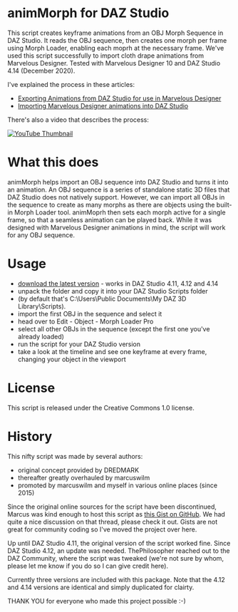 # animMorph for DAZ Studio 
This script creates keyframe animations from an OBJ Morph Sequence in DAZ Studio. It reads the OBJ sequence, then creates one morph per frame using Morph Loader, enabling each moprh at the necessary frame. We've used this script successfully to import cloth drape animations from Marvelous Designer. Tested with Marvelous Designer 10 and DAZ Studio 4.14 (December 2020).

I've explained the process in these articles:

- [Exporting Animations from DAZ Studio for use in Marvelous Designer](https://www.versluis.com/2015/03/how-to-export-animations-from-daz-studio-for-use-in-marvelous-designer/)
- [Importing Marvelous Designer animations into DAZ Studio](https://www.versluis.com/2015/03/how-to-export-garment-animations-from-marvelous-designer-for-use-in-daz-studio/)

There's also a video that describes the process:

[![YouTube Thumbnail](http://img.youtube.com/vi/UYqlxnpJ6JY/0.jpg)](https://www.youtube.com/watch?v=UYqlxnpJ6JY)

# What this does
animMorph helps import an OBJ sequence into DAZ Studio and turns it into an animation. An OBJ sequence is a series of standalone static 3D files that DAZ Studio does not natively support. However, we can import all OBJs in the sequence to create as many morphs as there are objects using the built-in Morph Loader tool. animMoprh then sets each morph active for a single frame, so that a seamless animation can be played back. 
While it was designed with Marvelous Designer animations in mind, the script will work for any OBJ sequence.

# Usage

- [download the latest version](https://github.com/versluis/animmorph/releases/download/1.1/animMorph-414.zip) - works in DAZ Studio 4.11, 4.12 and 4.14
- unpack the folder and copy it into your DAZ Studio Scripts folder
- (by default that's C:\Users\Public Documents\My DAZ 3D Library\Scripts). 
- import the first OBJ in the sequence and select it
- head over to Edit - Object - Morph Loader Pro
- select all other OBJs in the sequence (except the first one you've already loaded)
- run the script for your DAZ Studio version
- take a look at the timeline and see one keyframe at every frame, changing your object in the viewport


# License
This script is released under the Creative Commons 1.0 license. 

# History
This nifty script was made by several authors:

- original concept provided by DREDMARK
- thereafter greatly overhauled by marcuswilm
- promoted by marcuswilm and myself in various online places (since 2015)

Since the original online sources for the script have been discontinued, Marcus was kind enough to host this script as [this Gist on GitHub](https://gist.github.com/marcuswilm/c2305cd494d54b9aba80bf5f43d0f7bf). We had quite a nice discussion on that thread, please check it out. Gists are not great for community coding so I've moved the project over here. 

Up until DAZ Studio 4.11, the original version of the script worked fine. Since DAZ Studio 4.12, an update was needed. ThePhilosopher reached out to the DAZ Community, where the script was tweaked (we're not sure by whom, please let me know if you do so I can give credit here). 

Currently three versions are included with this package. Note that the 4.12 and 4.14 versions are identical and simply duplicated for clairty.

THANK YOU for everyone who made this project possible :-)
